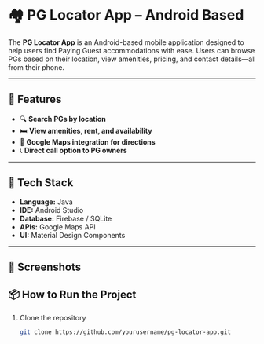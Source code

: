 
# 🏘️ PG Locator App – Android Based

The **PG Locator App** is an Android-based mobile application designed to help users find Paying Guest accommodations with ease. Users can browse PGs based on their location, view amenities, pricing, and contact details—all from their phone.



---

## 📱 Features

- 🔍 **Search PGs by location**
- 🛏️ **View amenities, rent, and availability**
- 📍 **Google Maps integration for directions**
- 📞 **Direct call option to PG owners**

---


## 🚀 Tech Stack

- **Language:** Java   
- **IDE:** Android Studio  
- **Database:** Firebase / SQLite  
- **APIs:** Google Maps API  
- **UI:** Material Design Components  

---

## 📸 Screenshots



## 📦 How to Run the Project

1. Clone the repository  
   ```bash
   git clone https://github.com/yourusername/pg-locator-app.git
